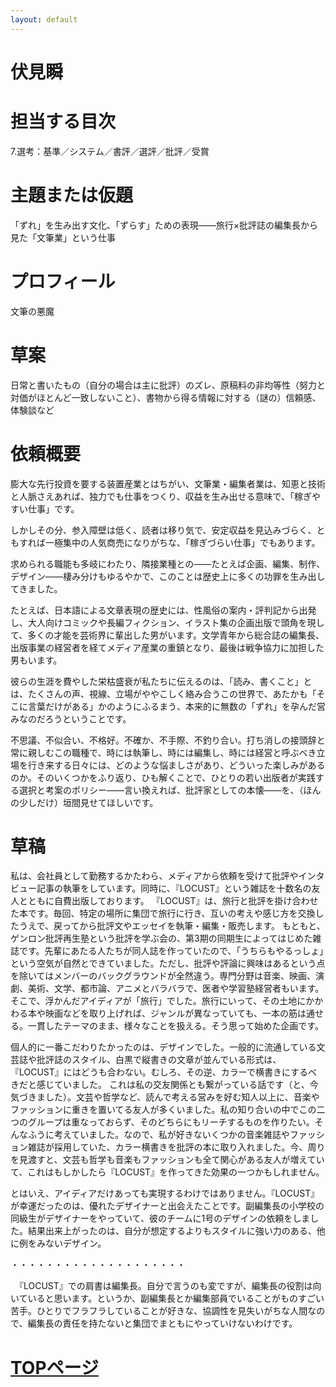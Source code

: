 ```yaml
---
layout: default
---
```


# 伏見瞬

# 担当する目次
7.選考：基準／システム／書評／選評／批評／受賞

# 主題または仮題
「ずれ」を生み出す文化、「ずらす」ための表現――旅行×批評誌の編集長から見た「文筆業」という仕事

# プロフィール
文筆の悪魔

# 草案
日常と書いたもの（自分の場合は主に批評）のズレ、原稿料の非均等性（努力と対価がほとんど一致しないこと）、書物から得る情報に対する（謎の）信頼感、体験談など

# 依頼概要
膨大な先行投資を要する装置産業とはちがい、文筆業・編集者業は、知恵と技術と人脈さえあれば、独力でも仕事をつくり、収益を生み出せる意味で、「稼ぎやすい仕事」です。

しかしその分、参入障壁は低く、読者は移り気で、安定収益を見込みづらく、ともすれば一極集中の人気商売になりがちな、「稼ぎづらい仕事」でもあります。

求められる職能も多岐にわたり、隣接業種との――たとえば企画、編集、制作、デザイン――棲み分けもゆるやかで、このことは歴史上に多くの功罪を生み出してきました。

たとえば、日本語による文章表現の歴史には、性風俗の案内・評判記から出発し、大人向けコミックや長編フィクション、イラスト集の企画出版で頭角を現して、多くの才能を芸術界に輩出した男がいます。文学青年から総合誌の編集長、出版事業の経営者を経てメディア産業の重鎮となり、最後は戦争協力に加担した男もいます。

彼らの生涯を費やした栄枯盛衰が私たちに伝えるのは、「読み、書くこと」とは、たくさんの声、視線、立場がややこしく絡み合うこの世界で、あたかも「そこに言葉だけがある」かのようにふるまう、本来的に無数の「ずれ」を孕んだ営みなのだろうということです。

不思議、不似合い、不格好。不確か、不手際、不釣り合い。打ち消しの接頭辞と常に親しむこの職種で、時には執筆し、時には編集し、時には経営と呼ぶべき立場を行き来する日々には、どのような悩ましさがあり、どういった楽しみがあるのか。そのいくつかをふり返り、ひも解くことで、ひとりの若い出版者が実践する選択と考案のポリシー――言い換えれば、批評家としての本懐――を、（ほんの少しだけ）垣間見せてほしいです。

# 草稿
  私は、会社員として勤務するかたわら、メディアから依頼を受けて批評やインタビュー記事の執筆をしています。同時に、『LOCUST』という雑誌を十数名の友人とともに自費出版しております。 『LOCUST』は、旅行と批評を掛け合わせた本です。毎回、特定の場所に集団で旅行に行き、互いの考えや感じ方を交換したうえで、戻ってから批評文やエッセイを執筆・編集・販売します。 もともと、ゲンロン批評再生塾という批評を学ぶ会の、第3期の同期生によってはじめた雑誌です。先輩にあたる人たちが同人誌を作っていたので、「うちらもやるっしょ」という空気が自然とできていました。ただし、批評や評論に興味はあるという点を除いてはメンバーのバックグラウンドが全然違う。専門分野は音楽、映画、演劇、美術、文学、都市論、アニメとバラバラで、医者や学習塾経営者もいます。そこで、浮かんだアイディアが「旅行」でした。旅行にいって、その土地にかかわる本や映画などを取り上げれば、ジャンルが異なっていても、一本の筋は通せる。一貫したテーマのまま、様々なことを扱える。そう思って始めた企画です。

個人的に一番こだわりたかったのは、デザインでした。一般的に流通している文芸誌や批評誌のスタイル、白黒で縦書きの文章が並んでいる形式は、『LOCUST』にはどうも合わない。むしろ、その逆、カラーで横書きにするべきだと感じていました。 これは私の交友関係とも繋がっている話です（と、今気づきました）。文芸や哲学など、読んで考える営みを好む知人以上に、音楽やファッションに重きを置いてる友人が多くいました。私の知り合いの中でこの二つのグループは重なっておらず、そのどちらにもリーチするものを作りたい。そんなふうに考えていました。なので、私が好きないくつかの音楽雑誌やファッション雑誌が採用していた、カラー横書きを批評の本に取り入れました。今、周りを見渡すと、文芸も哲学も音楽もファッションも全て関心がある友人が増えていて、これはもしかしたら『LOCUST』を作ってきた効果の一つかもしれません。

とはいえ、アイディアだけあっても実現するわけではありません。『LOCUST』が幸運だったのは、優れたデザイナーと出会えたことです。副編集長の小学校の同級生がデザイナーをやっていて、彼のチームに1号のデザインの依頼をしました。結果出来上がったのは、自分が想定するよりもスタイルに強い力のある、他に例をみないデザイン。
 
・・・・・・・・・・・・・・・・・・・・
 
　『LOCUST』での肩書は編集長。自分で言うのも変ですが、編集長の役割は向いていると思います。というか、副編集長とか編集部員でいることがものすごい苦手。ひとりでフラフラしていることが好きな、協調性を見失いがちな人間なので、編集長の責任を持たないと集団でまともにやっていけないわけです。

# [TOPページ](./index.md)
